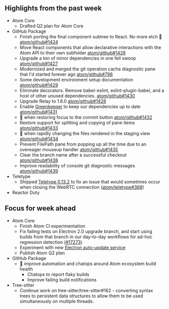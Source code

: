 ## Highlights from the past week

- Atom Core
  - Drafted Q2 plan for Atom Core
- GitHub Package
  - Finish porting the final component subtree to React. No more etch :tada: [atom/github#1424](https://github.com/atom/github/pull/1424)
  - Move React components that allow declarative interactions with the Atom API to their own subfolder [atom/github#1426](https://github.com/atom/github/pull/1426)
  - Upgrade a ton of minor dependencies in one fell swoop [atom/github#1427](https://github.com/atom/github/pull/1427)
  - Modernized and merged the git operation cache diagnostic pane that I'd started forever ago [atom/github#798](https://github.com/atom/github/pull/798)
  - Some development environment setup documentation [atom/github#1429](https://github.com/atom/github/pull/1429)
  - Eliminate decorators. Remove babel-eslint, eslint-plugin-babel, and a host of other unused dependencies. [atom/github#1430](https://github.com/atom/github/pull/1430)
  - Upgrade Relay to 1.6.0 [atom/github#1428](https://github.com/atom/github/pull/1428)
  - Enable [Greenkeeper](https://greenkeeper.io/) to keep our dependencies up to date [atom/github#1431](https://github.com/atom/github/pull/1431)
  - :bug: when restoring focus to the commit button [atom/github#1432](https://github.com/atom/github/pull/1432)
  - Restore support for splitting and copying of pane items [atom/github#1433](https://github.com/atom/github/pull/1433)
  - :bug: when rapidly changing the files rendered in the staging view [atom/github#1434](https://github.com/atom/github/pull/1434)
  - Prevent FilePath pane from popping up all the time due to an overeager mouseup handler [atom/github#1435](https://github.com/atom/github/pull/1435)
  - Clear the branch name after a successful checkout [atom/github#1438](https://github.com/atom/github/pull/1438)
  - Improve readability of console git diagnostic messages [atom/github#1439](https://github.com/atom/github/pull/1439)
- Teletype
  - Shipped [Teletype 0.13.2](https://github.com/atom/teletype/releases/tag/v0.13.2) to fix an issue that would sometimes occur when closing the WebRTC connection ([atom/teletype#368](https://github.com/atom/teletype/issues/368))
- Reactor Duty

## Focus for week ahead

- Atom Core
  - Finish Atom CI experimentation
  - Fix failing tests on Electron 2.0 upgrade branch, and start using builds from that branch in our day-to-day workflows for ad-hoc regression detection ([#17273](https://github.com/atom/atom/pull/17273))
  - Experiment with new [Electron auto-update service](https://electronjs.org/blog/autoupdating-electron-apps)
  - Publish Atom Q2 plan
- GitHub Package
  - :robot: improve automation and chatops around Atom ecosystem build health
    - Chatops to report flaky builds
    - Improve failing build notifications
- Tree-sitter
  - Continue work on tree-sitter/tree-sitter#162 - converting syntax trees to persistent data structures to allow them to be used simultaneously on multiple threads.
